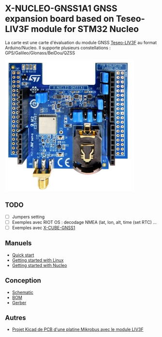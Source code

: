 # X-NUCLEO-GNSS1A1 GNSS expansion board based on Teseo-LIV3F module for STM32 Nucleo

La carte [](https://www.st.com/en/ecosystems/x-nucleo-gnss1a1.html) est une carte d'évaluation du module GNSS [Teseo-LIV3F](https://www.st.com/en/positioning/teseo-liv3f.html) au format Arduino/Nucleo. Il supporte plusieurs constellations :  GPS/Galileo/Glonass/BeiDou/QZSS

![x-nucleo-gnss1a1](x-nucleo-gnss1a1.jpg)

## TODO
* [ ] Jumpers setting
* [ ] Exemples avec RIOT OS : decodage NMEA (lat, lon, alt, time (set RTC) ...
* [ ] Exemples avec [X-CUBE-GNSS1](https://www.st.com/en/embedded-software/x-cube-gnss1.html)

## Manuels
* [Quick start](https://www.st.com/content/ccc/resource/sales_and_marketing/presentation/product_presentation/group0/7e/1f/bf/fe/ee/aa/4d/e2/X-NUCLEO-GNSS1A1_Quick_Start_Guide/files/x-nucleo-gnss1a1_quick_start_guide.pdf/jcr:content/translations/en.x-nucleo-gnss1a1_quick_start_guide.pdf)
* [Getting started with Linux](https://www.st.com/resource/en/user_manual/um2909-getting-started-with-xlinuxgnss1-package-for-developing-gnss-applications-on-linux-os-stmicroelectronics.pdf)
* [Getting started with Nucleo](https://www.st.com/resource/en/user_manual/um2327-getting-started-with-the-xnucleognss1a1-expansion-board-based-on-teseoliv3f-tiny-gnss-module-for-stm32-nucleo-stmicroelectronics.pdf)


## Conception
* [Schematic](https://www.st.com/content/ccc/resource/technical/layouts_and_diagrams/schematic_pack/group0/fc/a6/aa/6c/3b/2e/4c/e8/X-NUCLEO-GNSS1A1_schematics/files/x-nucleo-gnss1a1_schematic.pdf/jcr:content/translations/en.x-nucleo-gnss1a1_schematic.pdf)
* [BOM](https://www.st.com/content/ccc/resource/technical/document/bill_of_materials/group0/c8/cf/c2/7d/48/ce/40/43/X-NUCLEO-GNSS1A1_BOM/files/x-nucleo-gnss1a1_bom.pdf/jcr:content/translations/en.x-nucleo-gnss1a1_bom.pdf)
* [Gerber](https://www.st.com/content/ccc/resource/technical/layouts_and_diagrams/board_manufacturing_specification/group0/1e/d4/52/2e/2b/6f/4e/a4/X-NUCLEO-GNSS1A1_gerber_files/files/x-nucleo-gnss1a1_gerber.zip/jcr:content/translations/en.x-nucleo-gnss1a1_gerber.zip)

## Autres
* [Projet Kicad de PCB d'une platine Mikrobus avec le module LIV3F](https://github.com/mkmielke/LIV3F_mikroBUS)
